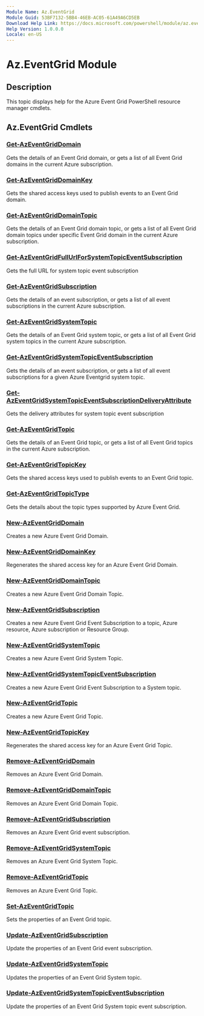 ```yaml
---
Module Name: Az.EventGrid
Module Guid: 53BF7132-5BB4-46EB-AC05-61A49A6CD5EB
Download Help Link: https://docs.microsoft.com/powershell/module/az.eventgrid
Help Version: 1.0.0.0
Locale: en-US
---
```


# Az.EventGrid Module
## Description
This topic displays help for the Azure Event Grid PowerShell resource manager cmdlets.

## Az.EventGrid Cmdlets
### [Get-AzEventGridDomain](Get-AzEventGridDomain.md)
Gets the details of an Event Grid domain, or gets a list of all Event Grid domains in the current Azure subscription.

### [Get-AzEventGridDomainKey](Get-AzEventGridDomainKey.md)
Gets the shared access keys used to publish events to an Event Grid domain.

### [Get-AzEventGridDomainTopic](Get-AzEventGridDomainTopic.md)
Gets the details of an Event Grid domain topic, or gets a list of all Event Grid domain topics under specific Event Grid domain in the current Azure subscription.

### [Get-AzEventGridFullUrlForSystemTopicEventSubscription](Get-AzEventGridFullUrlForSystemTopicEventSubscription.md)
Gets the full URL for system topic event subscription

### [Get-AzEventGridSubscription](Get-AzEventGridSubscription.md)
Gets the details of an event subscription, or gets a list of all event subscriptions in the current Azure subscription.

### [Get-AzEventGridSystemTopic](Get-AzEventGridSystemTopic.md)
Gets the details of an Event Grid system topic, or gets a list of all Event Grid system topics in the current Azure subscription.

### [Get-AzEventGridSystemTopicEventSubscription](Get-AzEventGridSystemTopicEventSubscription.md)
Gets the details of an event subscription, or gets a list of all event subscriptions for a given Azure Eventgrid system topic.

### [Get-AzEventGridSystemTopicEventSubscriptionDeliveryAttribute](Get-AzEventGridSystemTopicEventSubscriptionDeliveryAttribute.md)
Gets the delivery attributes for system topic event subscription

### [Get-AzEventGridTopic](Get-AzEventGridTopic.md)
Gets the details of an Event Grid topic, or gets a list of all Event Grid topics in the current Azure subscription.

### [Get-AzEventGridTopicKey](Get-AzEventGridTopicKey.md)
Gets the shared access keys used to publish events to an Event Grid topic.

### [Get-AzEventGridTopicType](Get-AzEventGridTopicType.md)
Gets the details about the topic types supported by Azure Event Grid.

### [New-AzEventGridDomain](New-AzEventGridDomain.md)
Creates a new Azure Event Grid Domain.

### [New-AzEventGridDomainKey](New-AzEventGridDomainKey.md)
Regenerates the shared access key for an Azure Event Grid Domain.

### [New-AzEventGridDomainTopic](New-AzEventGridDomainTopic.md)
Creates a new Azure Event Grid Domain Topic.

### [New-AzEventGridSubscription](New-AzEventGridSubscription.md)
Creates a new Azure Event Grid Event Subscription to a topic, Azure resource, Azure subscription or Resource Group.

### [New-AzEventGridSystemTopic](New-AzEventGridSystemTopic.md)
Creates a new Azure Event Grid System Topic.

### [New-AzEventGridSystemTopicEventSubscription](New-AzEventGridSystemTopicEventSubscription.md)
Creates a new Azure Event Grid Event Subscription to a System topic.

### [New-AzEventGridTopic](New-AzEventGridTopic.md)
Creates a new Azure Event Grid Topic.

### [New-AzEventGridTopicKey](New-AzEventGridTopicKey.md)
Regenerates the shared access key for an Azure Event Grid Topic.

### [Remove-AzEventGridDomain](Remove-AzEventGridDomain.md)
Removes an Azure Event Grid Domain.

### [Remove-AzEventGridDomainTopic](Remove-AzEventGridDomainTopic.md)
Removes an Azure Event Grid Domain Topic.

### [Remove-AzEventGridSubscription](Remove-AzEventGridSubscription.md)
Removes an Azure Event Grid event subscription.

### [Remove-AzEventGridSystemTopic](Remove-AzEventGridSystemTopic.md)
Removes an Azure Event Grid System Topic.

### [Remove-AzEventGridTopic](Remove-AzEventGridTopic.md)
Removes an Azure Event Grid Topic.

### [Set-AzEventGridTopic](Set-AzEventGridTopic.md)
Sets the properties of an Event Grid topic.

### [Update-AzEventGridSubscription](Update-AzEventGridSubscription.md)
Update the properties of an Event Grid event subscription.

### [Update-AzEventGridSystemTopic](Update-AzEventGridSystemTopic.md)
Updates the properties of an Event Grid System topic.

### [Update-AzEventGridSystemTopicEventSubscription](Update-AzEventGridSystemTopicEventSubscription.md)
Update the properties of an Event Grid System topic event subscription.

